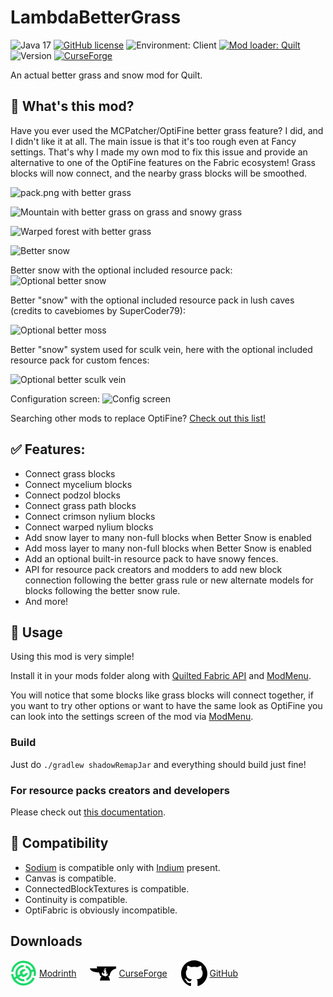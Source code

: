 # LambdaBetterGrass

<!-- modrinth_exclude.start -->
![Java 17](https://img.shields.io/badge/language-Java%2017-9B599A.svg?style=flat-square) <!-- modrinth_exclude.end -->
[![GitHub license](https://img.shields.io/github/license/LambdAurora/LambdaBetterGrass?style=flat-square)](https://raw.githubusercontent.com/LambdAurora/LambdaBetterGrass/1.19/LICENSE)
![Environment: Client](https://img.shields.io/badge/environment-client-1976d2?style=flat-square)
[![Mod loader: Quilt]][quilt] <!-- modrinth_exclude.start -->
![Version](https://img.shields.io/github/v/tag/LambdAurora/LambdaBetterGrass?label=version&style=flat-square)
[![CurseForge](http://cf.way2muchnoise.eu/title/400322.svg)](https://www.curseforge.com/minecraft/mc-mods/lambdabettergrass)
<!-- modrinth_exclude.end -->

An actual better grass and snow mod for Quilt.

## 📖 What's this mod?

Have you ever used the MCPatcher/OptiFine better grass feature?
I did, and I didn't like it at all.
The main issue is that it's too rough even at Fancy settings.
That's why I made my own mod to fix this issue and provide an alternative to one of the OptiFine features on the Fabric ecosystem!
Grass blocks will now connect, and the nearby grass blocks will be smoothed.

![pack.png with better grass](images/pack.png)

![Mountain with better grass on grass and snowy grass](images/better_grass.png)

![Warped forest with better grass](images/better_grass_warped_forest.png)

![Better snow](images/better_snow.png)

Better snow with the optional included resource pack:
![Optional better snow](images/better_snow_resource_pack.png)

Better "snow" with the optional included resource pack in lush caves (credits to cavebiomes by SuperCoder79):

![Optional better moss](images/better_moss.png)

Better "snow" system used for sculk vein, here with the optional included resource pack for custom fences:

![Optional better sculk vein](images/better_sculk_vein.png)

Configuration screen:
![Config screen](images/config_screen.png)

Searching other mods to replace OptiFine? [Check out this list!](https://lambdaurora.dev/optifine_alternatives)

## ✅ Features:

- Connect grass blocks
- Connect mycelium blocks
- Connect podzol blocks
- Connect grass path blocks
- Connect crimson nylium blocks
- Connect warped nylium blocks
- Add snow layer to many non-full blocks when Better Snow is enabled
- Add moss layer to many non-full blocks when Better Snow is enabled
- Add an optional built-in resource pack to have snowy fences.
- API for resource pack creators and modders to add new block connection following the better grass rule or new alternate models for blocks following the better snow rule.
- And more!

## 📖 Usage

Using this mod is very simple!

Install it in your mods folder along with [Quilted Fabric API] and [ModMenu].

You will notice that some blocks like grass blocks will connect together, if you want to try other options or want to have the same look as OptiFine you can look into the settings screen of the mod via [ModMenu].

<!-- modrinth_exclude.start -->
### Build

Just do `./gradlew shadowRemapJar` and everything should build just fine!
<!-- modrinth_exclude.end -->

### For resource packs creators and developers

Please check out [this documentation](https://lambdaurora.dev/projects/lambdabettergrass/documentation/).

## 📖 Compatibility

- [Sodium] is compatible only with [Indium] present.
- Canvas is compatible.
- ConnectedBlockTextures is compatible.
- Continuity is compatible.
- OptiFabric is obviously incompatible.

<!-- modrinth_exclude.long_start -->
## Downloads

<div>
<a href="https://modrinth.com/mod/lambdabettergrass" style="display: inline-flex; align-items: center;">
<svg aria-hidden="true" viewBox="16 -2 150 150" data-view-component="true" width="42" height="42"><path fill-rule="evenodd" fill="#1bd96a" d="M159.07,89.29A70.94,70.94,0,1,0,20,63.52H32A58.78,58.78,0,0,1,145.23,49.93l-11.66,3.12a46.54,46.54,0,0,0-29-26.52l-2.15,12.13a34.31,34.31,0,0,1,2.77,63.26l3.19,11.9a46.52,46.52,0,0,0,28.33-49l11.62-3.1A57.94,57.94,0,0,1,147.27,85Z"></path><path fill-rule="evenodd" fill="#1bd96a" d="M108.92,139.3A70.93,70.93,0,0,1,19.79,76h12a59.48,59.48,0,0,0,1.78,9.91,58.73,58.73,0,0,0,3.63,9.91l10.68-6.41a46.58,46.58,0,0,1,44.72-65L90.43,36.54A34.38,34.38,0,0,0,57.36,79.75C57.67,80.88,58,82,58.43,83l13.66-8.19L68,63.93l12.9-13.25,16.31-3.51L101.9,53l-7.52,7.61-6.55,2.06-4.69,4.82,2.3,6.38s4.64,4.94,4.65,4.94l6.57-1.74,4.67-5.13,10.2-3.24,3,6.84L104.05,88.43,86.41,94l-7.92-8.81L64.7,93.48a34.44,34.44,0,0,0,28.72,11.59L96.61,117A46.6,46.6,0,0,1,54.13,99.83l-10.64,6.38a58.81,58.81,0,0,0,99.6-9.77l11.8,4.29A70.77,70.77,0,0,1,108.92,139.3Z"></path></svg>
<span style="display: inline-block; width: 4px;"></span>
Modrinth
</a>
<span style="display: inline-block; width: 1em"></span>
<a href="https://www.curseforge.com/minecraft/mc-mods/lambdabettergrass" style="display: inline-flex; align-items: center">
<svg aria-hidden="true" viewBox="-2017 853 43 23" data-view-component="true" src="https://www.curseforge.com/Content/2-0-8083-18015/Skins/CurseForge/images/anvil.svg" width="42" height="42" style="fill: var(--ls_theme_primary)"><path fill-rule="evenodd" d="M-2005.7,853l0.7,3c-3.5,0-12,0-12,0s0.2,0.9,0.3,1c0.3,0.5,0.6,1.1,1,1.5c1.9,2.2,5.2,3.1,7.9,3.6  c1.9,0.4,3.8,0.5,5.7,0.6l2.2,5.9h1.2l0.7,1.9h-1l-1.7,5.5h16.7l-1.7-5.5h-1l0.7-1.9h1.2c0,0,1-6.1,4.1-8.9c3-2.8,6.7-3.2,6.7-3.2  V853H-2005.7z M-1988.9,868.1c-0.8,0.5-1.7,0.5-2.3,0.9c-0.4,0.2-0.6,0.8-0.6,0.8c-0.4-0.9-0.9-1.2-1.5-1.4  c-0.6-0.2-1.7-0.1-3.2-1.4c-1-0.9-1.1-2.1-1-2.7v-0.1c0-0.1,0-0.1,0-0.2s0-0.2,0.1-0.3l0,0l0,0c0.2-0.6,0.7-1.2,1.7-1.6  c0,0-0.7,1,0,2c0.4,0.6,1.2,0.9,1.9,0.5c0.3-0.2,0.5-0.6,0.6-0.9c0.2-0.7,0.2-1.4-0.4-1.9c-0.9-0.8-1.1-1.9-0.5-2.6  c0,0,0.2,0.9,1.1,0.8c0.6,0,0.6-0.2,0.4-0.4c-0.1-0.3-1.4-2.2,0.5-3.6c0,0,1.2-0.8,2.6-0.7c-0.8,0.1-1.7,0.6-2,1.4c0,0,0,0,0,0.1  c-0.3,0.8-0.1,1.7,0.5,2.5c0.4,0.6,0.9,1.1,1.1,1.9c-0.3-0.1-0.5,0-0.7,0.2c-0.2,0.2-0.3,0.6-0.2,0.9c0.1,0.2,0.3,0.4,0.5,0.4  c0.1,0,0.1,0,0.2,0h0.1c0.3-0.1,0.5-0.5,0.4-0.8c0.2,0.2,0.3,0.7,0.2,1c0,0.3-0.2,0.6-0.3,0.8c-0.1,0.2-0.3,0.4-0.4,0.6  s-0.2,0.4-0.2,0.6c0,0.2,0,0.5,0.1,0.7c0.4,0.6,1.2,0,1.4-0.5c0.3-0.6,0.2-1.3-0.2-1.9c0,0,0.7,0.4,1.2,1.8  C-1987.4,866.2-1988.1,867.6-1988.9,868.1z"></path></svg>
<span style="display: inline-block; width: 4px;"></span>
CurseForge
</a>
<span style="display: inline-block; width: 1em"></span>
<a href="https://github.com/LambdAurora/LambdaBetterGrass/releases" style="display: inline-flex; align-items: center">
<svg aria-hidden="true" viewBox="0 0 16 16" data-view-component="true" width="42" height="42" style="fill: var(--ls_theme_primary)"><path fill-rule="evenodd" d="M8 0C3.58 0 0 3.58 0 8c0 3.54 2.29 6.53 5.47 7.59.4.07.55-.17.55-.38 0-.19-.01-.82-.01-1.49-2.01.37-2.53-.49-2.69-.94-.09-.23-.48-.94-.82-1.13-.28-.15-.68-.52-.01-.53.63-.01 1.08.58 1.23.82.72 1.21 1.87.87 2.33.66.07-.52.28-.87.51-1.07-1.78-.2-3.64-.89-3.64-3.95 0-.87.31-1.59.82-2.15-.08-.2-.36-1.02.08-2.12 0 0 .67-.21 2.2.82.64-.18 1.32-.27 2-.27.68 0 1.36.09 2 .27 1.53-1.04 2.2-.82 2.2-.82.44 1.1.16 1.92.08 2.12.51.56.82 1.27.82 2.15 0 3.07-1.87 3.75-3.65 3.95.29.25.54.73.54 1.48 0 1.07-.01 1.93-.01 2.2 0 .21.15.46.55.38A8.013 8.013 0 0016 8c0-4.42-3.58-8-8-8z"></path></svg>
<span style="display: inline-block; width: 4px;"></span>
GitHub
</a>
</div>

<!-- modrinth_exclude.long_end -->

[quilt]: https://quiltmc.org
[Mod loader: Quilt]: https://img.shields.io/badge/modloader-Quilt-9115ff?style=flat-square
[Quilted Fabric API]: https://modrinth.com/mod/qsl "Quilted Fabric API Modrinth page"
[ModMenu]: https://modrinth.com/mod/modmenu "ModMenu Modrinth page"
[Sodium]: https://modrinth.com/mod/sodium "Sodium Modrinth page"
[Indium]: https://modrinth.com/mod/indium "Indium Modrinth page"
